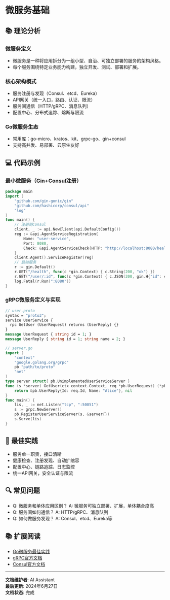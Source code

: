# 微服务基础

## 📚 **理论分析**

### **微服务定义**

- 微服务是一种将应用拆分为一组小型、自治、可独立部署的服务的架构风格。
- 每个服务围绕特定业务能力构建，独立开发、测试、部署和扩展。

### **核心架构模式**

- 服务注册与发现（Consul、etcd、Eureka）
- API网关（统一入口，路由、认证、限流）
- 服务间通信（HTTP/gRPC、消息队列）
- 配置中心、分布式追踪、熔断与限流

### **Go微服务生态**

- 常用库：go-micro、kratos、kit、grpc-go、gin+consul
- 支持高并发、易部署、云原生友好

## 💻 **代码示例**

### **最小微服务（Gin+Consul注册）**

```go
package main
import (
    "github.com/gin-gonic/gin"
    "github.com/hashicorp/consul/api"
    "log"
)
func main() {
    // 注册到Consul
    client, _ := api.NewClient(api.DefaultConfig())
    reg := &api.AgentServiceRegistration{
        Name: "user-service",
        Port: 8080,
        Check: &api.AgentServiceCheck{HTTP: "http://localhost:8080/health", Interval: "10s"},
    }
    client.Agent().ServiceRegister(reg)
    // 启动服务
    r := gin.Default()
    r.GET("/health", func(c *gin.Context) { c.String(200, "ok") })
    r.GET("/user/:id", func(c *gin.Context) { c.JSON(200, gin.H{"id": c.Param("id")}) })
    log.Fatal(r.Run(":8080"))
}
```

### **gRPC微服务定义与实现**

```proto
// user.proto
syntax = "proto3";
service UserService {
  rpc GetUser (UserRequest) returns (UserReply) {}
}
message UserRequest { string id = 1; }
message UserReply { string id = 1; string name = 2; }
```

```go
// server.go
import (
    "context"
    "google.golang.org/grpc"
    pb "path/to/proto"
    "net"
)
type server struct{ pb.UnimplementedUserServiceServer }
func (s *server) GetUser(ctx context.Context, req *pb.UserRequest) (*pb.UserReply, error) {
    return &pb.UserReply{Id: req.Id, Name: "Alice"}, nil
}
func main() {
    lis, _ := net.Listen("tcp", ":50051")
    s := grpc.NewServer()
    pb.RegisterUserServiceServer(s, &server{})
    s.Serve(lis)
}
```

## 🎯 **最佳实践**

- 服务单一职责，接口清晰
- 健康检查、注册发现、自动扩缩容
- 配置中心、链路追踪、日志监控
- 统一API网关，安全认证与限流

## 🔍 **常见问题**

- Q: 微服务和单体应用区别？
  A: 微服务可独立部署、扩展，单体耦合度高
- Q: 服务间如何通信？
  A: HTTP/gRPC、消息队列
- Q: 如何做服务发现？
  A: Consul、etcd、Eureka等

## 📚 **扩展阅读**

- [Go微服务最佳实践](https://github.com/micro/go-micro)
- [gRPC官方文档](https://grpc.io/docs/languages/go/quickstart/)
- [Consul官方文档](https://www.consul.io/docs)

---

**文档维护者**: AI Assistant  
**最后更新**: 2024年6月27日  
**文档状态**: 完成
